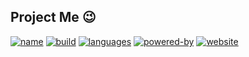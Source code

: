 ## Project Me :wink:
[![name](https://img.shields.io/badge/name-Zixu_Wang-blue)](https://github.com/zixu-w)
[![build](https://img.shields.io/badge/build-in%20progress-yellowgreen)](https://github.com/zixu-w)
[![languages](https://img.shields.io/badge/languages-C%2B%2B%20%7C%20Python%20%7C%20Haskell-lightgrey)](https://github.com/zixu-w)
[![powered-by](https://img.shields.io/badge/powered%20by-delicious%20food-ff69b4)](https://github.com/zixu-w)
[![website](https://img.shields.io/badge/website-hw311.me-green?style=flat&logo=RSS&logoColor=white)](https://hw311.me)

<!--
**zixu-w/zixu-w** is a ✨ _special_ ✨ repository because its `README.md` (this file) appears on your GitHub profile.

Here are some ideas to get you started:

- 🔭 I’m currently working on ...
- 🌱 I’m currently learning ...
- 👯 I’m looking to collaborate on ...
- 🤔 I’m looking for help with ...
- 💬 Ask me about ...
- 📫 How to reach me: ...
- 😄 Pronouns: ...
- ⚡ Fun fact: ...
-->
